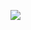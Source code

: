 <a href="https://drm.xarblanca.es" target="_blank"><img src="https://i.imgur.com/0OMbPYm.png" /></a>
